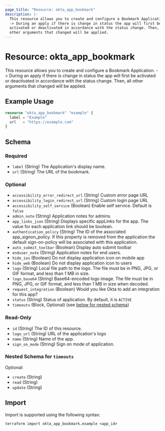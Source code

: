 ```yaml
---
page_title: "Resource: okta_app_bookmark"
description: |-
  This resource allows you to create and configure a Bookmark Application.
  -> During an apply if there is change in status the app will first be
  activated or deactivated in accordance with the status change. Then, all
  other arguments that changed will be applied.
---
```


# Resource: okta_app_bookmark

This resource allows you to create and configure a Bookmark Application.
-> During an apply if there is change in status the app will first be
activated or deactivated in accordance with the status change. Then, all
other arguments that changed will be applied.

## Example Usage

```terraform
resource "okta_app_bookmark" "example" {
  label = "Example"
  url   = "https://example.com"
}
```

<!-- schema generated by tfplugindocs -->
## Schema

### Required

- `label` (String) The Application's display name.
- `url` (String) The URL of the bookmark.

### Optional

- `accessibility_error_redirect_url` (String) Custom error page URL
- `accessibility_login_redirect_url` (String) Custom login page URL
- `accessibility_self_service` (Boolean) Enable self service. Default is `false`
- `admin_note` (String) Application notes for admins.
- `app_links_json` (String) Displays specific appLinks for the app. The value for each application link should be boolean.
- `authentication_policy` (String) The ID of the associated app_signon_policy. If this property is removed from the application the default sign-on-policy will be associated with this application.
- `auto_submit_toolbar` (Boolean) Display auto submit toolbar
- `enduser_note` (String) Application notes for end users.
- `hide_ios` (Boolean) Do not display application icon on mobile app
- `hide_web` (Boolean) Do not display application icon to users
- `logo` (String) Local file path to the logo. The file must be in PNG, JPG, or GIF format, and less than 1 MB in size.
- `logo_base64` (String) Base64-encoded logo image. The file must be in PNG, JPG, or GIF format, and less than 1 MB in size when decoded.
- `request_integration` (Boolean) Would you like Okta to add an integration for this app?
- `status` (String) Status of application. By default, it is `ACTIVE`
- `timeouts` (Block, Optional) (see [below for nested schema](#nestedblock--timeouts))

### Read-Only

- `id` (String) The ID of this resource.
- `logo_url` (String) URL of the application's logo
- `name` (String) Name of the app.
- `sign_on_mode` (String) Sign on mode of application.

<a id="nestedblock--timeouts"></a>
### Nested Schema for `timeouts`

Optional:

- `create` (String)
- `read` (String)
- `update` (String)

## Import

Import is supported using the following syntax:

```shell
terraform import okta_app_bookmark.example <app_id>
```
